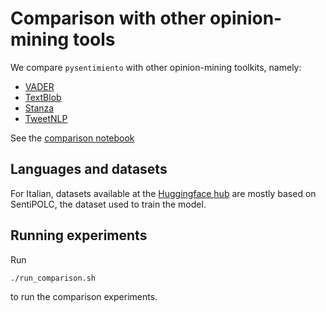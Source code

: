 # Comparison with other opinion-mining tools

We compare `pysentimiento` with other opinion-mining toolkits, namely:

- [VADER](https://github.com/cjhutto/vaderSentiment)
- [TextBlob](https://textblob.readthedocs.io/)
- [Stanza](https://stanfordnlp.github.io/stanza/sentiment.html)
- [TweetNLP](https://github.com/cardiffnlp/tweetnlp/)

See the [comparison notebook](Results.ipynb)

## Languages and datasets


For Italian, datasets available at the [Huggingface hub](https://huggingface.co/datasets?language=language:it&sort=trending&search=senti) are mostly based on SentiPOLC, the dataset used to train the model. 


## Running experiments

Run

```bash
./run_comparison.sh
```

to run the comparison experiments.